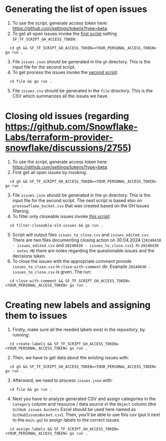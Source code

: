 # Generating the list of open issues
1. To use the script, generate access token here: https://github.com/settings/tokens?type=beta.
2. To get all open issues invoke the [first script](./gh/main.go) setting `SF_TF_SCRIPT_GH_ACCESS_TOKEN`:
```shell
  cd gh && SF_TF_SCRIPT_GH_ACCESS_TOKEN=<YOUR_PERSONAL_ACCESS_TOKEN> go run .
```
3. File `issues.json` should be generated in the `gh` directory. This is the input file for the second script.
4. To get process the issues invoke the [second script](./file/main.go):
```shell
  cd file && go run .
```
5. File `issues.csv` should be generated in the `file` directory. This is the CSV which summarizes all the issues we have.

# Closing old issues (regarding https://github.com/Snowflake-Labs/terraform-provider-snowflake/discussions/2755)
1. To use the script, generate access token here: https://github.com/settings/tokens?type=beta.
2. First get all open issues by invoking:
```shell
  cd gh && SF_TF_SCRIPT_GH_ACCESS_TOKEN=<YOUR_PERSONAL_ACCESS_TOKEN> go run .
```
3. File `issues.json` should be generated in the `gh` directory. This is the input file for the second script. The next script is based also on `presnowflake_bucket.csv` that was created based on the GH issues filtering.
4. To filter only closeable issues invoke [this script](./filter-closeable-old-issues/main.go):
```shell
  cd filter-closeable-old-issues && go run .
```
5. Script will output files `issues_to_close.csv` and `issues_edited.csv`. There are two files documenting closing action on 30.04.2024 (`20240430 - issues_edited.csv` and `20240430 - issues_to_close.csv`). In `20240430 - notes.MD` there are notes regarding the questionable issues and the decisions taken.
6. To close the issues with the appropriate comment provide `issues_to_close.csv` in `close-with-comment` dir. Example `20240430 - issues_to_close.csv` is given. The run:
```shell
  cd close-with-comment && SF_TF_SCRIPT_GH_ACCESS_TOKEN=<YOUR_PERSONAL_ACCESS_TOKEN> go run .
```

# Creating new labels and assigning them to issues
1. Firstly, make sure all the needed labels exist in the repository, by running:
```shell
  cd create-labels && SF_TF_SCRIPT_GH_ACCESS_TOKEN=<YOUR_PERSONAL_ACCESS_TOKEN> go run .
```
2. Then, we have to get data about the existing issues with:
```shell
  cd gh && SF_TF_SCRIPT_GH_ACCESS_TOKEN=<YOUR_PERSONAL_ACCESS_TOKEN> go run .
```
3. Afterward, we need to process `issues.json` with:
```shell
  cd file && go run .
```
4. Next you have to analyze generated CSV and assign categories in the `Category` column and resource / data source in the `Object` column (the `GitHub issues buckets` Excel should be used here named as `GitHubIssuesBucket.csv`). Then, you'll be able to use this csv (put it next to the `main.go`) to assign labels to the correct issues.
```shell
  cd assign-labels && SF_TF_SCRIPT_GH_ACCESS_TOKEN=<YOUR_PERSONAL_ACCESS_TOKEN> go run .
```
